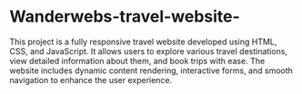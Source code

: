 # Wanderwebs-travel-website-
This project is a fully responsive travel website developed using HTML, CSS, and JavaScript. It allows users to explore various travel destinations, view detailed information about them, and book trips with ease. The website includes dynamic content rendering, interactive forms, and smooth navigation to enhance the user experience. 
